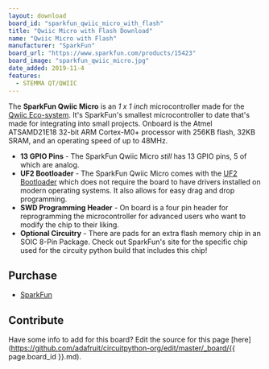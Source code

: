 ```yaml
---
layout: download
board_id: "sparkfun_qwiic_micro_with_flash"
title: "Qwiic Micro with Flash Download"
name: "Qwiic Micro with Flash"
manufacturer: "SparkFun"
board_url: "https://www.sparkfun.com/products/15423"
board_image: "sparkfun_qwiic_micro.jpg"
date_added: 2019-11-4
features:
  - STEMMA QT/QWIIC
---
```

The **SparkFun Qwiic Micro** is an _1 x 1 inch_ microcontroller made for the [Qwiic Eco-system](https://sparkfun.com/qwiic). 
It's SparkFun's smallest microcontroller to date that's made for integrating into small projects.
Onboard is the Atmel ATSAMD21E18 32-bit ARM Cortex-M0+ processor with 256KB flash, 32KB SRAM, and an operating speed of up to 48MHz.

* **13 GPIO Pins** - The SparkFun Qwiic Micro _still_ has 13 GPIO pins, 5 of which are analog.
* **UF2 Bootloader** - The SparkFun Qwiic Micro comes with the [UF2 Bootloader](https://learn.sparkfun.com/tutorials/sparkfun-qwiic-micro-samd21e-hookup-guide/all#uf2-bootloader-and-drivers) 
which does not require the board to have drivers installed on modern operating systems. It also allows for easy drag and drop programming.
* **SWD Programming Header** - On board is a four pin header for reprogramming the microcontroller for advanced users who want to modify 
the chip to their liking.
* **Optional Circuitry** - There are pads for an extra flash memory chip in an SOIC 8-Pin Package. Check out SparkFun's site for the specific chip
used for the circuity python build that includes this chip!

## Purchase
* [SparkFun](https://www.sparkfun.com/products/15423)

## Contribute
Have some info to add for this board? Edit the source for this page [here](https://github.com/adafruit/circuitpython-org/edit/master/_board/{{ page.board_id }}.md).        
